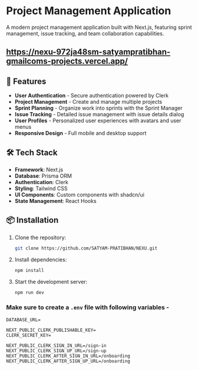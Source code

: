 # Project Management Application

A modern project management application built with Next.js, featuring sprint management, issue tracking, and team collaboration capabilities.

## https://nexu-972ja48sm-satyampratibhan-gmailcoms-projects.vercel.app/

## 🚀 Features

- **User Authentication** - Secure authentication powered by Clerk
- **Project Management** - Create and manage multiple projects
- **Sprint Planning** - Organize work into sprints with the Sprint Manager
- **Issue Tracking** - Detailed issue management with issue details dialog
- **User Profiles** - Personalized user experiences with avatars and user menus
- **Responsive Design** - Full mobile and desktop support

## 🛠️ Tech Stack

- **Framework**: Next.js
- **Database**: Prisma ORM
- **Authentication**: Clerk
- **Styling**: Tailwind CSS
- **UI Components**: Custom components with shadcn/ui
- **State Management**: React Hooks

## 📦 Installation

1. Clone the repository: 
    ```bash
    git clone https://github.com/SATYAM-PRATIBHAN/NEXU.git
    ```
2. Install dependencies:
    ```bash
    npm install
    ```
3. Start the development server:
    ```bash
    npm run dev
    ```

### Make sure to create a `.env` file with following variables -

```
DATABASE_URL=

NEXT_PUBLIC_CLERK_PUBLISHABLE_KEY=
CLERK_SECRET_KEY=

NEXT_PUBLIC_CLERK_SIGN_IN_URL=/sign-in
NEXT_PUBLIC_CLERK_SIGN_UP_URL=/sign-up
NEXT_PUBLIC_CLERK_AFTER_SIGN_IN_URL=/onboarding
NEXT_PUBLIC_CLERK_AFTER_SIGN_UP_URL=/onboarding
```
